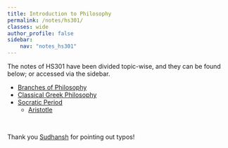 ```yaml
---
title: Introduction to Philosophy
permalink: /notes/hs301/
classes: wide
author_profile: false
sidebar:
    nav: "notes_hs301"
---
```


<!-- This is by far the worst course I've done, why tf does IITB try so hard to be cool -->

The notes of HS301 have been divided topic-wise, and they can be found below; or accessed via the sidebar.

- [Branches of Philosophy](/notes/hs301/intro-to-phil)
- [Classical Greek Philosophy](/notes/hs301/anc-phil)
- [Socratic Period](/notes/hs301/socr-per)
    - [Aristotle](/notes/hs301/aris)

&nbsp;

Thank you [Sudhansh](https://sudhansh6.github.io/) for pointing out typos!